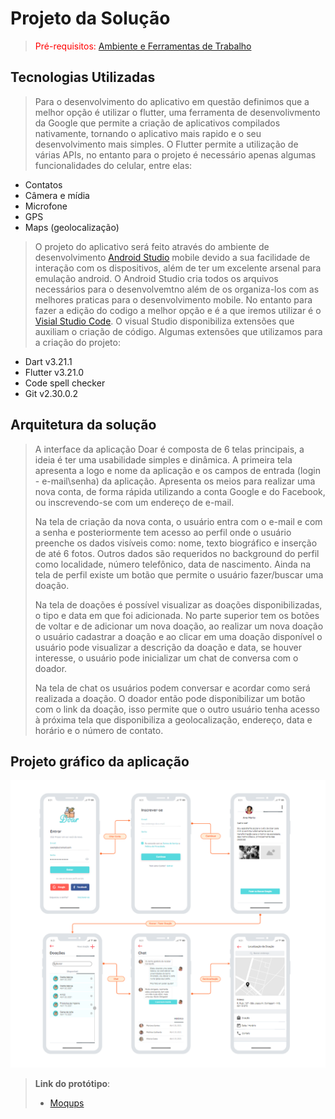 # Projeto da Solução

> <span style="color:red">Pré-requisitos: <a href="4-Gestão-Configuração.md"> Ambiente e 
> Ferramentas de Trabalho</a></span>

## Tecnologias Utilizadas

> Para o desenvolvimento do aplicativo em questão definimos que a melhor opção é utilizar o flutter, 
> uma ferramenta de desenvolivmento da Google que permite a criação de aplicativos compilados nativamente, 
> tornando o aplicativo mais rapido e o seu desenvolvimento mais simples. O Flutter permite a utilização de 
> várias APIs, no entanto para o projeto é necessário apenas algumas funcionalidades do celular, entre elas:

- Contatos
- Câmera e mídia
- Microfone
- GPS
- Maps (geolocalização)

> O projeto do aplicativo será feito através do ambiente de desenvolvimento [Android Studio](https://developer.android.com/studio)
> mobile devido a sua facilidade de interação com os dispositivos, além de ter um excelente arsenal para 
> emulação android. O Android Studio cria todos os arquivos necessários para o desenvolvemtno além de os 
> organiza-los com as melhores praticas para o desenvolvimento mobile. No entanto para fazer a edição do 
> codigo a melhor opção e é a que iremos utilizar é o [Visial Studio Code](https://code.visualstudio.com/).
> O visual Studio disponibiliza extensões que auxiliam o criação de código.
> Algumas extensões que utilizamos para a criação do projeto:

- Dart v3.21.1
- Flutter v3.21.0
- Code spell checker
- Git v2.30.0.2

## Arquitetura da solução

> A interface da aplicação Doar é composta de 6 telas principais, a ideia é ter uma usabilidade 
> simples e dinâmica. A primeira tela apresenta a logo e nome da aplicação e os campos de entrada 
> (login - e-mail\senha) da aplicação. Apresenta os meios para realizar uma nova conta, de forma 
> rápida utilizando a conta Google e do Facebook, ou inscrevendo-se com um endereço de e-mail.
> 
> Na tela de criação da nova conta, o usuário entra com o e-mail e com a senha e posteriormente 
> tem acesso ao perfil onde o usuário preenche os dados visíveis como: nome, texto biográfico e 
> inserção de até 6 fotos. Outros dados são requeridos no background do perfil como localidade, 
> número telefônico, data de nascimento. Ainda na tela de perfil existe um botão que permite o 
> usuário fazer/buscar uma doação.
> 
> Na tela de doações é possível visualizar as doações disponibilizadas, o tipo e data em que foi 
> adicionada. No parte superior tem os botões de voltar e de adicionar um nova doação, ao realizar 
> um nova doação o usuário cadastrar a doação e ao clicar em uma doação disponível o usuário pode 
> visualizar a descrição da doação e data, se houver interesse, o usuário pode inicializar um chat 
> de conversa com o doador. 
> 
> Na tela de chat os usuários podem conversar e acordar como será realizada a doação. O doador então 
> pode disponibilizar um botão com o link da doação, isso permite que o outro usuário tenha acesso à 
> próxima tela que disponibiliza a geolocalização, endereço, data e horário e o número de contato.

## Projeto gráfico da aplicação

![image](https://github.com/ProfKleberSouza/projeto-pratico-brunosamuelfernandogleydiston/blob/0d35e6b3bb9b4044ab0d7622a01a701433480858/docs/img/newinterfece_v1.png)

> **Link do protótipo**:
> 
> - [Moqups](https://app.moqups.com/gYUqzI17lq/view/page/ae8fe8eb0)
> 
